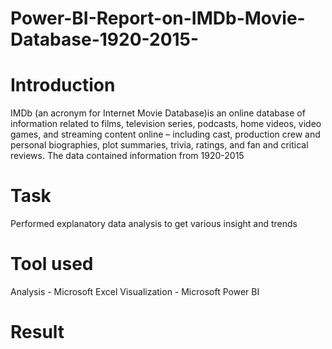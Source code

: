 # Power-BI-Report-on-IMDb-Movie-Database-1920-2015-
# Introduction
  IMDb (an acronym for Internet Movie Database)is an online database of information related to films, television series, podcasts, home videos, video games, and streaming content online – including cast, production crew and personal biographies, plot summaries, trivia, ratings, and fan and critical reviews.
  The data contained information from 1920-2015
# Task
  Performed explanatory data analysis to get various insight and trends
# Tool used
  Analysis - Microsoft Excel
  Visualization - Microsoft Power BI 
# Result
